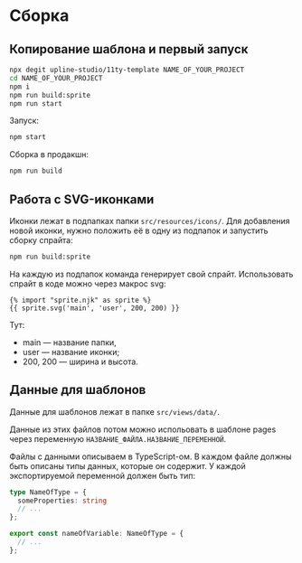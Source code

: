 # Сборка

## Копирование шаблона и первый запуск

```bash
npx degit upline-studio/11ty-template NAME_OF_YOUR_PROJECT
cd NAME_OF_YOUR_PROJECT
npm i
npm run build:sprite
npm run start
```

Запуск:

```bash
npm start
```

Сборка в продакшн:

```bash
npm run build
```

## Работа с SVG-иконками

Иконки лежат в подпапках папки `src/resources/icons/`.
Для добавления новой иконки, нужно положить её в одну из подпапок и запустить сборку спрайта:

```bash
npm run build:sprite
```

На каждую из подпапок команда генерирует свой спрайт. Использовать спрайт в коде можно через макрос svg:

```njk
{% import "sprite.njk" as sprite %}
{{ sprite.svg('main', 'user', 200, 200) }}
```

Тут:

- main &mdash; название папки,
- user &mdash; название иконки;
- 200, 200 &mdash; ширина и высота.

## Данные для шаблонов

Данные для шаблонов лежат в папке `src/views/data/`.

Данные из этих файлов потом можно испольовать в шаблоне pages через переменную `НАЗВАНИЕ_ФАЙЛА.НАЗВАНИЕ_ПЕРЕМЕННОЙ`.

Файлы с данными описываем в TypeScript-ом. В каждом файле должны быть описаны типы данных, которые он содержит.
У каждой экспортируемой переменной должен быть тип:

```ts
type NameOfType = {
  someProperties: string
  // ...
};

export const nameOfVariable: NameOfType = {
  // ...
};
```
